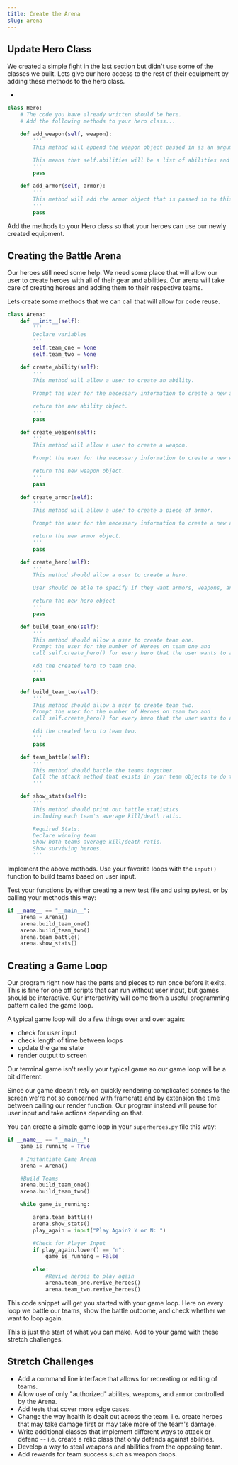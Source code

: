```yaml
---
title: Create the Arena
slug: arena
---
```


## Update Hero Class
We created a simple fight in the last section but didn't use some of the classes we built. Lets give our hero access to the rest of their equipment by adding these methods to the hero class.

-
```python
class Hero:
    # The code you have already written should be here.  
    # Add the following methods to your hero class...

    def add_weapon(self, weapon):
        '''
        This method will append the weapon object passed in as an argument to the list of abilities that already exists -- self.abilities.

        This means that self.abilities will be a list of abilities and weapons.
        '''
        pass

    def add_armor(self, armor):
        '''
        This method will add the armor object that is passed in to this method to the list of armor objects defined in the initializer as self.armors.
        '''
        pass

```


Add the methods to your Hero class so that your heroes can use our newly created equipment.


## Creating the Battle Arena
Our heroes still need some help. We need some place that will allow our user to create heroes with all of their gear and abilities. Our arena will take care of creating heroes and adding them to their respective teams. 

Lets create some methods that we can call that will allow for code reuse.

```python
class Arena:
    def __init__(self):
        '''
        Declare variables
        '''
        self.team_one = None
        self.team_two = None
    
    def create_ability(self):
        '''
        This method will allow a user to create an ability.

        Prompt the user for the necessary information to create a new ability object.

        return the new ability object.
        '''
        pass

    def create_weapon(self):
        '''
        This method will allow a user to create a weapon.

        Prompt the user for the necessary information to create a new weapon object.

        return the new weapon object.
        '''
        pass
    
    def create_armor(self):
        '''
        This method will allow a user to create a piece of armor.

        Prompt the user for the necessary information to create a new armor object.

        return the new armor object.
        '''
        pass

    def create_hero(self):
        ''' 
        This method should allow a user to create a hero. 

        User should be able to specify if they want armors, weapons, and abilites. Call the methods you made above and use the return values to build your hero.

        return the new hero object
        '''
        pass

    def build_team_one(self):
        '''
        This method should allow a user to create team one.
        Prompt the user for the number of Heroes on team one and 
        call self.create_hero() for every hero that the user wants to add to team one. 

        Add the created hero to team one.
        '''
        pass

    def build_team_two(self):
        '''
        This method should allow a user to create team two.
        Prompt the user for the number of Heroes on team two and 
        call self.create_hero() for every hero that the user wants to add to team two. 

        Add the created hero to team two.
        '''
        pass

    def team_battle(self):
        '''
        This method should battle the teams together.
        Call the attack method that exists in your team objects to do that battle functionality.
        '''

    def show_stats(self):
        '''
        This method should print out battle statistics 
        including each team's average kill/death ratio.

        Required Stats:
        Declare winning team
        Show both teams average kill/death ratio.
        Show surviving heroes.
        '''
```

Implement the above methods. Use your favorite loops with the `input()` function to build teams based on user input. 

Test your functions by either creating a new test file and using pytest, or by calling your methods this way: 

```python
if __name__ == "__main__":
    arena = Arena()
    arena.build_team_one()
    arena.build_team_two()
    arena.team_battle()
    arena.show_stats()
``` 

## Creating a Game Loop
Our program right now has the parts and pieces to run once before it exits. This is fine for one off scripts that can run without user input, but games should be interactive. Our interactivity will come from a useful programming pattern called the game loop.

A typical game loop will do a few things over and over again:

* check for user input
* check length of time between loops
* update the game state
* render output to screen

Our terminal game isn't really your typical game so our game loop will be a bit different. 

Since our game doesn't rely on quickly rendering complicated scenes to the screen we're not so concerned with framerate and by extension the time between calling our render function. Our program instead will pause for user input and take actions depending on that. 

You can create a simple game loop in your `superheroes.py` file this way:

```python
if __name__ == "__main__":
    game_is_running = True

    # Instantiate Game Arena
    arena = Arena()

    #Build Teams
    arena.build_team_one()
    arena.build_team_two()

    while game_is_running:

        arena.team_battle()
        arena.show_stats()
        play_again = input("Play Again? Y or N: ")

        #Check for Player Input
        if play_again.lower() == "n":
            game_is_running = False
        
        else:
            #Revive heroes to play again
            arena.team_one.revive_heroes()
            arena.team_two.revive_heroes()

```
This code snippet will get you started with your game loop. Here on every loop we battle our teams, show the battle outcome, and check whether we want to loop again.

This is just the start of what you can make. Add to your game with these stretch challenges. 

## Stretch Challenges 
* Add a command line interface that allows for recreating or editing  of teams.
* Allow use of only "authorized" abilites, weapons, and armor controlled by the Arena.
* Add tests that cover more edge cases.
* Change the way health is dealt out across the team. i.e. create heroes that may take damage first or may take more of the team's damage.
* Write additional classes that implement different ways to attack or defend -- i.e. create a relic class that only defends against abilities.
* Develop a way to steal weapons and abilities from the opposing team.
* Add rewards for team success such as weapon drops.

